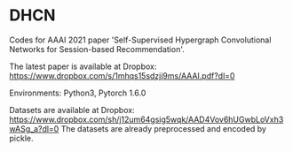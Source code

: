 # DHCN

Codes for AAAI 2021 paper 'Self-Supervised Hypergraph Convolutional Networks for Session-based Recommendation'.

The latest paper is available at Dropbox: https://www.dropbox.com/s/1mhqs15sdzjj9ms/AAAI.pdf?dl=0

Environments: Python3, Pytorch 1.6.0

Datasets are available at Dropbox: https://www.dropbox.com/sh/j12um64gsig5wqk/AAD4Vov6hUGwbLoVxh3wASg_a?dl=0 The datasets are already preprocessed and encoded by pickle.


